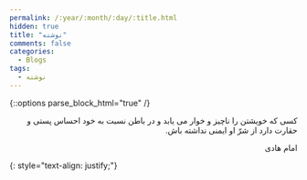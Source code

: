 ```yaml
---
permalink: /:year/:month/:day/:title.html
hidden: true
title: "نوشته"
comments: false
categories:
  - Blogs
tags:
  - نوشته
---
```


{::options parse_block_html="true" /}
<div dir='rtl' align='right'>
کسی که خویشتن را ناچیز و خوار می یابد و در باطن نسبت به خود احساس پستی و حقارت دارد از شرّ او ایمنی نداشته باش.

امام هادی
</div>
{: style="text-align: justify;"}